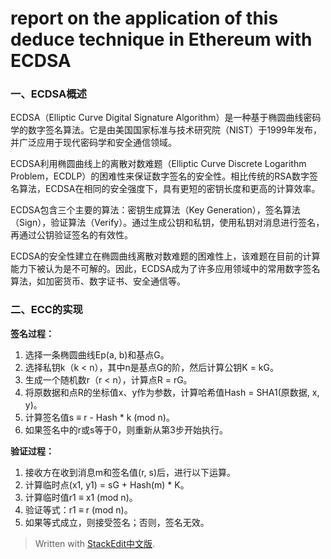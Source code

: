 ﻿# **report on the application of this deduce technique in Ethereum with ECDSA**

### **一、ECDSA概述**

ECDSA（Elliptic Curve Digital Signature Algorithm）是一种基于椭圆曲线密码学的数字签名算法。它是由美国国家标准与技术研究院（NIST）于1999年发布，并广泛应用于现代密码学和安全通信领域。

ECDSA利用椭圆曲线上的离散对数难题（Elliptic Curve Discrete Logarithm Problem，ECDLP）的困难性来保证数字签名的安全性。相比传统的RSA数字签名算法，ECDSA在相同的安全强度下，具有更短的密钥长度和更高的计算效率。

ECDSA包含三个主要的算法：密钥生成算法（Key Generation），签名算法（Sign），验证算法（Verify）。通过生成公钥和私钥，使用私钥对消息进行签名，再通过公钥验证签名的有效性。

ECDSA的安全性建立在椭圆曲线离散对数难题的困难性上，该难题在目前的计算能力下被认为是不可解的。因此，ECDSA成为了许多应用领域中的常用数字签名算法，如加密货币、数字证书、安全通信等。

### **二、ECC的实现**
**签名过程：**

1.  选择一条椭圆曲线Ep(a, b)和基点G。
2.  选择私钥k（k < n），其中n是基点G的阶，然后计算公钥K = kG。
3.  生成一个随机数r（r < n），计算点R = rG。
4.  将原数据和点R的坐标值x、y作为参数，计算哈希值Hash = SHA1(原数据, x, y)。
5.  计算签名值s ≡ r - Hash * k (mod n)。
6.  如果签名中的r或s等于0，则重新从第3步开始执行。

**验证过程：**

1.  接收方在收到消息m和签名值(r, s)后，进行以下运算。
2.  计算临时点(x1, y1) = sG + Hash(m) * K。
3.  计算临时值r1 ≡ x1 (mod n)。
4.  验证等式：r1 ≡ r (mod n)。
5.  如果等式成立，则接受签名；否则，签名无效。


> Written with [StackEdit中文版](https://stackedit.cn/).
